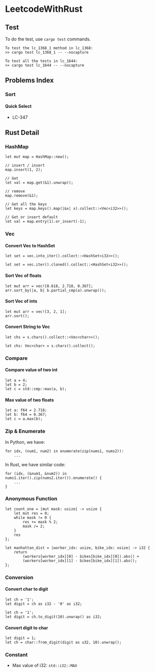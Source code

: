 # LeetcodeWithRust

## Test
To do the test, use `cargo test` commands.  

```  
To test the lc_1368_1 method in lc_1368:
>> cargo test lc_1368_1 -- --nocapture  

To test all the tests in lc_1644:  
>> cargo test lc_1644 -- --nocapture
```

## Problems Index
### Sort
#### Quick Select
- LC-347

## Rust Detail
### HashMap
```
let mut map = HashMap::new();

// insert / insert
map.insert(1, 2);

// Get
let val = map.get(&1).unwrap();

// remove
map.remove(&1);

// Get all the keys
let keys = map.keys().map(|&x| x).collect::<Vec<i32>>();

// Get or insert default
let val = map.entry(1).or_insert(-1);
```

### Vec
#### Convert Vec to HashSet
```
let set = vec.into_iter().collect::<HashSet<i32>>();
```

```
let set = vec.iter().cloned().collect::<HashSet<i32>>();
```

#### Sort Vec of floats
```
let mut arr = vec![0.618, 2.718, 0.367];
arr.sort_by(|a, b| b.partial_cmp(a).unwrap());
```

#### Sort Vec of ints
```
let mut arr = vec![3, 2, 1];
arr.sort();
```

#### Convert String to Vec<char>
```
let chs = s.chars().collect::<Vec<char>>();
```

```
let chs: Vec<char> = s.chars().collect();
```

### Compare
#### Compare value of two int
```
let a = 4;
let b = 2;
let c = std::cmp::max(a, b);
```

#### Max value of two floats
```
let a: f64 = 2.718;
let b: f64 = 0.367;
let c = a.max(b);
```

### Zip & Enumerate
In Python, we have:
```
for idx, (num1, num2) in enumerate(zip(nums1, nums2)):
    ...
```

In Rust, we have similar code:
```
for (idx, (&num1, &num2)) in nums1.iter().zip(nums2.iter()).enumerate() { 
    ...
}
```

### Anonymous Function
```
let count_one = |mut mask: usize| -> usize {
    let mut res = 0;
    while mask != 0 {
        res += mask % 2;
        mask /= 2;
    }
    res
};
```

```
let manhattan_dist = |worker_idx: usize, bike_idx: usize| -> i32 {
    return 
        (workers[worker_idx][0] - bikes[bike_idx][0]).abs() + 
        (workers[worker_idx][1] - bikes[bike_idx][1]).abs();
};
```

### Conversion
#### Convert char to digit
```
let ch = '1';
let digit = ch as i32 - '0' as i32;
```

```
let ch = '1';
let digit = ch.to_digit(10).unwrap() as i32;
```

#### Convert digit to char
```
let digit = 1;
let ch = char::from_digit(digit as u32, 10).unwrap();
```

### Constant
- Max value of i32: `std::i32::MAX`
